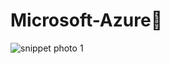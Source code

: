 # Microsoft-Azure🤗

![snippet photo 1](https://github.com/Ziapace25/Microsoft-Azure/assets/168456759/6a0d0054-556b-465d-9887-1cd0360f56e2)
